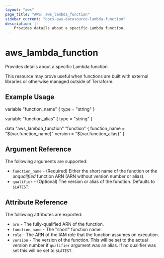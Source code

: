 ```yaml
---
layout: "aws"
page_title: "AWS: aws_lambda_function"
sidebar_current: "docs-aws-datasource-lambda-function"
description: |-
    Provides details about a specific Lambda function.
---
```


# aws_lambda_function

Provides details about a specific Lambda function.

This resource may prove useful when functions are built with external libraries or
otherwise managed outside of Terraform.

## Example Usage

variable "function_name" {
  type = "string"
}

variable "function_alias" {
  type = "string"
}

data "aws_lambda_function" "function" {
  function_name = "${var.function_name}"
  version       = "${var.function_alias}"
}

## Argument Reference

The following arguments are supported:

* `function_name` - (Required) Either the short name of the function or the _unqualified_ function ARN (ARN without version number or alias).
* `qualifier` - (Optional) The version or alias of the function. Defaults to `$LATEST`.

## Attribute Reference

The following attributes are exported:

* `arn` - The fully-qualified ARN of the function.
* `function_name` - The "short" function name.
* `role` - The ARN of the IAM role that the function assumes on execution.
* `version` - The version of the function. This will be set to the actual version number if `qualifier` argument was an alias. If no qualifier was set this will be set to `$LATEST`.
